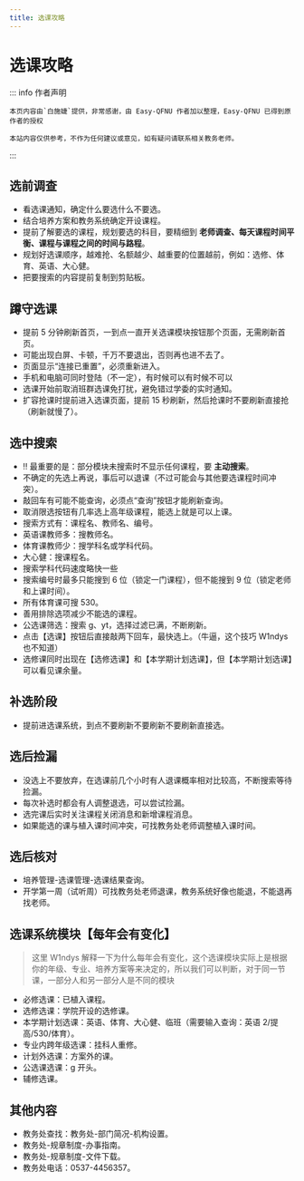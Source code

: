 ```yaml
---
title: 选课攻略
---
```


# 选课攻略

::: info 作者声明

    本页内容由`白施婕`提供，非常感谢，由 Easy-QFNU 作者加以整理，Easy-QFNU 已得到原作者的授权

    本站内容仅供参考，不作为任何建议或意见，如有疑问请联系相关教务老师。

:::

## 选前调查

- 看选课通知，确定什么要选什么不要选。
- 结合培养方案和教务系统确定开设课程。
- 提前了解要选的课程，规划要选的科目，要精细到 **老师调查、每天课程时间平衡、课程与课程之间的时间与路程**。
- 规划好选课顺序，越难抢、名额越少、越重要的位置越前，例如：选修、体育、英语、大心健。
- 把要搜索的内容提前复制到剪贴板。

## 蹲守选课

- 提前 5 分钟刷新首页，一到点一直开关选课模块按钮那个页面，无需刷新首页。
- 可能出现白屏、卡顿，千万不要退出，否则再也进不去了。
- 页面显示“连接已重置”，必须重新进入。
- 手机和电脑可同时登陆（不一定），有时候可以有时候不可以
- 选课开始前取消班群选课免打扰，避免错过学委的实时通知。
- 扩容抢课时提前进入选课页面，提前 15 秒刷新，然后抢课时不要刷新直接抢（刷新就慢了）。

## 选中搜索

- ‼️ 最重要的是：部分模块未搜索时不显示任何课程，要 **主动搜索**。
- 不确定的先选上再说，事后可以退课（不过可能会与其他要选课程时间冲突）。
- 敲回车有可能不能查询，必须点“查询”按钮才能刷新查询。
- 取消限选按钮有几率选上高年级课程，能选上就是可以上课。
- 搜索方式有：课程名、教师名、编号。
- 英语课教师多：搜教师名。
- 体育课教师少：搜学科名或学科代码。
- 大心健：搜课程名。
- 搜索学科代码速度略快一些
- 搜索编号时最多只能搜到 6 位（锁定一门课程），但不能搜到 9 位（锁定老师和上课时间）。
- 所有体育课可搜 530。
- 善用排除选项减少不能选的课程。
- 公选课筛选：搜索 g、yt，选择过滤已满，不断刷新。
- 点击【选课】按钮后直接敲两下回车，最快选上。（牛逼，这个技巧 W1ndys 也不知道）
- 选修课同时出现在【选修选课】和【本学期计划选课】，但【本学期计划选课】可以看见课余量。

## 补选阶段

- 提前进选课系统，到点不要刷新不要刷新不要刷新直接选。

## 选后捡漏

- 没选上不要放弃，在选课前几个小时有人退课概率相对比较高，不断搜索等待捡漏。
- 每次补选时都会有人调整退选，可以尝试捡漏。
- 选完课后实时关注课程关闭消息和新增课程消息。
- 如果能选的课与植入课时间冲突，可找教务处老师调整植入课时间。

## 选后核对

- 培养管理-选课管理-选课结果查询。
- 开学第一周（试听周）可找教务处老师退课，教务系统好像也能退，不能退再找老师。

## 选课系统模块【每年会有变化】

> 这里 W1ndys 解释一下为什么每年会有变化，这个选课模块实际上是根据你的年级、专业、培养方案等来决定的，所以我们可以判断，对于同一节课，一部分人和另一部分人是不同的模块

- 必修选课：已植入课程。
- 选修选课：学院开设的选修课。
- 本学期计划选课：英语、体育、大心健、临班（需要输入查询：英语 2/提高/530/体育）。
- 专业内跨年级选课：挂科人重修。
- 计划外选课：方案外的课。
- 公选课选课：g 开头。
- 辅修选课。

## 其他内容

- 教务处查找：教务处-部门简况-机构设置。
- 教务处-规章制度-办事指南。
- 教务处-规章制度-文件下载。
- 教务处电话：0537-4456357。
